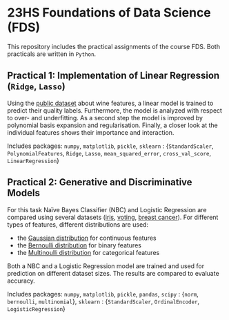 # 23HS Foundations of Data Science (FDS)
This repository includes the practical assignments of the course FDS. Both practicals are written in `Python`.

## Practical 1: Implementation of Linear Regression (`Ridge`, `Lasso`)
Using the [public dataset](https://archive.ics.uci.edu/ml/datasets/Wine+Quality) about wine features, a linear model is trained to predict their quality labels. Furthermore, the model is analyzed with respect to over- and underfitting. As a second step the model is improved by polynomial basis expansion and regularisation. Finally, a closer look at the individual features shows their importance and interaction.

Includes packages: `numpy`, `matplotlib`, `pickle`, `sklearn` : {`StandardScaler`, `PolynomialFeatures`, `Ridge`, `Lasso`, `mean_squared_error`, `cross_val_score`, `LinearRegression`}

## Practical 2: Generative and Discriminative Models
For this task Naïve Bayes Classifier (NBC) and Logistic Regression are compared using several datasets ([iris](https://scikit-learn.org/stable/auto_examples/datasets/plot_iris_dataset.html), [voting](https://archive.ics.uci.edu/ml/datasets/congressional+voting+records), [breast cancer](https://archive.ics.uci.edu/ml/datasets/breast+cancer)). For different types of features, different distributions are used:
- the [Gaussian distribution](https://docs.scipy.org/doc/scipy/reference/generated/scipy.stats.norm.html) for continuous features
- the [Bernoulli distribution](https://docs.scipy.org/doc/scipy/reference/generated/scipy.stats.bernoulli.html) for binary features
- the [Multinoulli distribution](https://docs.scipy.org/doc/scipy/reference/generated/scipy.stats.multinomial.html) for categorical features

Both a NBC and a Logistic Regression model are trained and used for prediction on different dataset sizes. The results are compared to evaluate accuracy.

Includes packages: `numpy`, `matplotlib`, `pickle`, `pandas`, `scipy` : {`norm`, `bernoulli`, `multinomial`}, `sklearn` : {`StandardScaler`, `OrdinalEncoder`, `LogisticRegression`}
